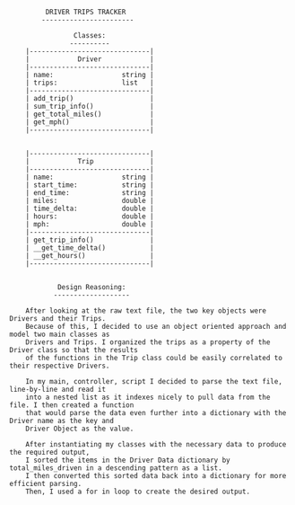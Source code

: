              DRIVER TRIPS TRACKER
            -----------------------

                    Classes:
                   ----------
        |------------------------------|
        |            Driver            |
        |------------------------------|
        | name:                 string |
        | trips:                list   |
        |------------------------------|
        | add_trip()                   |
        | sum_trip_info()              |
        | get_total_miles()            |
        | get_mph()                    |
        |------------------------------|


        |------------------------------|
        |            Trip              |
        |------------------------------|
        | name:                 string |
        | start_time:           string |
        | end_time:             string |
        | miles:                double |
        | time_delta:           double |
        | hours:                double |
        | mph:                  double |
        |------------------------------|
        | get_trip_info()              |
        | __get_time_delta()           |
        | __get_hours()                |
        |------------------------------|
        
        
                Design Reasoning:
               -------------------
               
        After looking at the raw text file, the two key objects were Drivers and their Trips.
        Because of this, I decided to use an object oriented approach and model two main classes as 
        Drivers and Trips. I organized the trips as a property of the Driver class so that the results 
        of the functions in the Trip class could be easily correlated to their respective Drivers. 
        
        In my main, controller, script I decided to parse the text file, line-by-line and read it 
        into a nested list as it indexes nicely to pull data from the file. I then created a function 
        that would parse the data even further into a dictionary with the Driver name as the key and 
        Driver Object as the value. 
        
        After instantiating my classes with the necessary data to produce the required output, 
        I sorted the items in the Driver Data dictionary by total_miles_driven in a descending pattern as a list.
        I then converted this sorted data back into a dictionary for more efficient parsing. 
        Then, I used a for in loop to create the desired output. 
